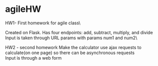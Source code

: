 # agileHW

HW1- First homework for agile class\

Created on Flask. Has four endpoints: add, subtract, multiply, and divide\
Input is taken through URL params with params num1 and num2\

HW2 - second homework
Make the calculator use ajax requests to calculate(on one page) so there can be asynchronous requests\
Input is through a web form
